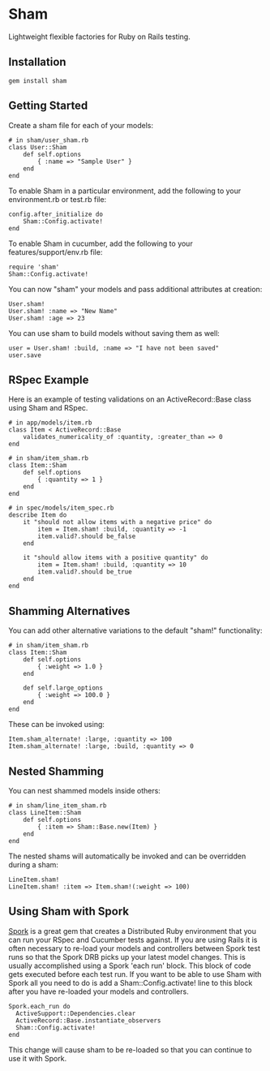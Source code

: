 # Sham

Lightweight flexible factories for Ruby on Rails testing.

## Installation

    gem install sham

## Getting Started

Create a sham file for each of your models:

    # in sham/user_sham.rb
    class User::Sham
        def self.options
            { :name => "Sample User" }
        end
    end

To enable Sham in a particular environment, add the following to your environment.rb or test.rb file:

    config.after_initialize do
        Sham::Config.activate!
    end

To enable Sham in cucumber, add the following to your features/support/env.rb file:

    require 'sham'
    Sham::Config.activate!

You can now "sham" your models and pass additional attributes at creation:

    User.sham!
    User.sham! :name => "New Name"
    User.sham! :age => 23

You can use sham to build models without saving them as well:

    user = User.sham! :build, :name => "I have not been saved"
    user.save

## RSpec Example

Here is an example of testing validations on an ActiveRecord::Base class using Sham and RSpec.

    # in app/models/item.rb
    class Item < ActiveRecord::Base
        validates_numericality_of :quantity, :greater_than => 0
    end

    # in sham/item_sham.rb
    class Item::Sham
        def self.options
            { :quantity => 1 }
        end
    end

    # in spec/models/item_spec.rb
    describe Item do
        it "should not allow items with a negative price" do
            item = Item.sham! :build, :quantity => -1
            item.valid?.should be_false
        end

        it "should allow items with a positive quantity" do
            item = Item.sham! :build, :quantity => 10
            item.valid?.should be_true
        end
    end

## Shamming Alternatives

You can add other alternative variations to the default "sham!" functionality:

    # in sham/item_sham.rb
    class Item::Sham
        def self.options
            { :weight => 1.0 }
        end

        def self.large_options
            { :weight => 100.0 }
        end
    end

These can be invoked using:

    Item.sham_alternate! :large, :quantity => 100
    Item.sham_alternate! :large, :build, :quantity => 0

## Nested Shamming

You can nest shammed models inside others:

    # in sham/line_item_sham.rb
    class LineItem::Sham
        def self.options
            { :item => Sham::Base.new(Item) }
        end
    end

The nested shams will automatically be invoked and can be overridden during a sham:

    LineItem.sham!
    LineItem.sham! :item => Item.sham!(:weight => 100)

## Using Sham with Spork

[Spork](https://rubygems.org/gems/spork) is a great gem that creates a Distributed Ruby environment that you can run your RSpec and Cucumber tests against. If you are using Rails it is often necessary to re-load your models and controllers between Spork test runs so that the Spork DRB picks up your latest model changes. This is usually accomplished using a Spork 'each run' block. This block of code gets executed before each test run. If you want to be able to use Sham with Spork all you need to do is add a Sham::Config.activate! line to this block after you have re-loaded your models and controllers.

    Spork.each_run do
      ActiveSupport::Dependencies.clear
      ActiveRecord::Base.instantiate_observers
      Sham::Config.activate!
    end

This change will cause sham to be re-loaded so that you can continue to use it with Spork.

